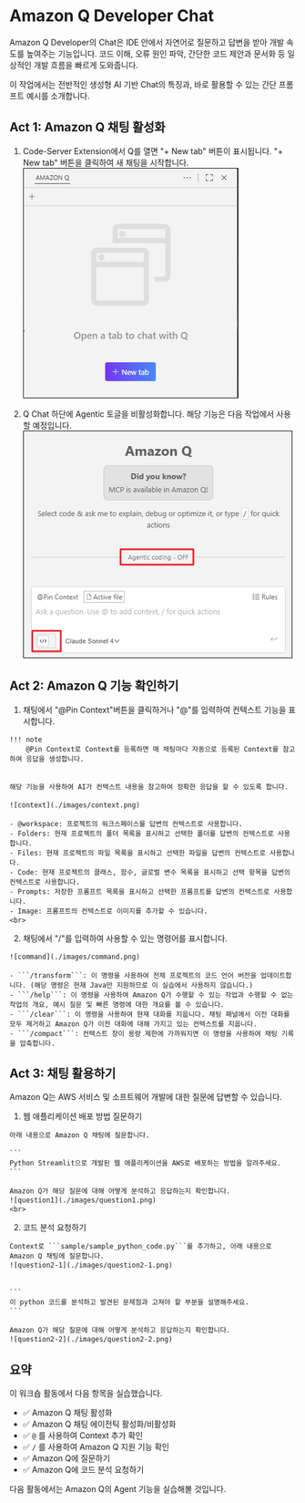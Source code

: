 # Amazon Q Developer Chat

Amazon Q Developer의 Chat은 IDE 안에서 자연어로 질문하고 답변을 받아 개발 속도를 높여주는 기능입니다. 코드 이해, 오류 원인 파악, 간단한 코드 제안과 문서화 등 일상적인 개발 흐름을 빠르게 도와줍니다.

이 작업에서는 전반적인 생성형 AI 기반 Chat의 특징과, 바로 활용할 수 있는 간단 프롬프트 예시를 소개합니다.

## Act 1: Amazon Q 채팅 활성화
  1. Code-Server Extension에서 Q를 열면 "+ New tab" 버튼이 표시됩니다. "+ New tab" 버튼을 클릭하여 새 채팅을 시작합니다.
    ![q-intro](./images/q_intro.png)

  2. Q Chat 하단에 Agentic 토글을 비활성화합니다. 해당 기능은 다음 작업에서 사용할 예정입니다.
    ![agentic_off](./images/agentic_off.png)


## Act 2: Amazon Q 기능 확인하기
  1. 채팅에서 "@Pin Context"버튼을 클릭하거나 "@"를 입력하여 컨텍스트 기능을 표시합니다.

    !!! note
        @Pin Context로 Context를 등록하면 매 채팅마다 자동으로 등록된 Context를 참고하여 응답을 생성합니다.
        
    
    해당 기능을 사용하여 AI가 컨텍스트 내용을 참고하여 정확한 응답을 할 수 있도록 합니다.

    ![context](./images/context.png)

    - @workspace: 프로젝트의 워크스페이스를 답변의 컨텍스트로 사용합니다.
    - Folders: 현재 프로젝트의 폴더 목록을 표시하고 선택한 폴더를 답변의 컨텍스트로 사용합니다.
    - Files: 현재 프로젝트의 파일 목록을 표시하고 선택한 파일을 답변의 컨텍스트로 사용합니다.
    - Code: 현재 프로젝트의 클래스, 함수, 글로벌 변수 목록을 표시하고 선택 항목을 답변의 컨텍스트로 사용합니다.
    - Prompts: 저장한 프롬프트 목록을 표시하고 선택한 프롬프트를 답변의 컨텍스트로 사용합니다.
    - Image: 프롬프트의 컨텍스트로 이미지를 추가할 수 있습니다.
    <br>
  
  2. 채팅에서 "/"를 입력하여 사용할 수 있는 명령어를 표시합니다.
    
    ![command](./images/command.png)

    - ```/transform```: 이 명령을 사용하여 전체 프로젝트의 코드 언어 버전을 업데이트합니다. (해당 명령은 현재 Java만 지원하므로 이 실습에서 사용하지 않습니다.)
    - ```/help```: 이 명령을 사용하여 Amazon Q가 수행할 수 있는 작업과 수행할 수 없는 작업의 개요, 예시 질문 및 빠른 명령에 대한 개요를 볼 수 있습니다.
    - ```/clear```: 이 명령을 사용하여 현재 대화를 지웁니다. 채팅 패널에서 이전 대화를 모두 제거하고 Amazon Q가 이전 대화에 대해 가지고 있는 컨텍스트를 지웁니다.
    - ```/compact```: 컨텍스트 창이 용량 제한에 가까워지면 이 명령을 사용하여 채팅 기록을 압축합니다.

## Act 3: 채팅 활용하기
  Amazon Q는 AWS 서비스 및 소프트웨어 개발에 대한 질문에 답변할 수 있습니다.

  1. 웹 애플리케이션 배포 방법 질문하기

    아래 내용으로 Amazon Q 채팅에 질문합니다.

    ```
    Python Streamlit으로 개발된 웹 애플리케이션을 AWS로 배포하는 방법을 알려주세요.
    ```
    
    Amazon Q가 해당 질문에 대해 어떻게 분석하고 응답하는지 확인합니다.
    ![question1](./images/question1.png)
    <br>
  
  2. 코드 분석 요청하기
    
    Context로 ```sample/sample_python_code.py```를 추가하고, 아래 내용으로 Amazon Q 채팅에 질문합니다.
    ![question2-1](./images/question2-1.png)


    ```
    이 python 코드를 분석하고 발견된 문제점과 고쳐야 할 부분을 설명해주세요.
    ```

    Amazon Q가 해당 질문에 대해 어떻게 분석하고 응답하는지 확인합니다.
    ![question2-2](./images/question2-2.png)

## 요약

  이 워크숍 활동에서 다음 항목을 실습했습니다.

  - ✅ Amazon Q 채팅 활성화
  - ✅ Amazon Q 채팅 에이전틱 활성화/비활성화
  - ✅ ```@``` 를 사용하여 Context 추가 확인
  - ✅ ```/``` 를 사용하여 Amazon Q 지원 기능 확인
  - ✅ Amazon Q에 질문하기
  - ✅ Amazon Q에 코드 분석 요청하기

  다음 활동에서는 Amazon Q의 Agent 기능을 실습해볼 것입니다.